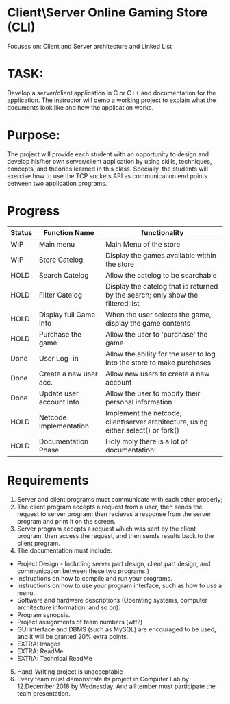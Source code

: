 # Client\Server Online Gaming Store (CLI)
Focuses on: Client and Server architecture and Linked List


# TASK:
Develop a server/client application in C or C++ and documentation for the application.  The instructor will demo a working project to explain what the documents look like and how the application works.

# Purpose:
The project will provide each student with an opportunity to design and develop his/her own server/client application by using skills, techniques, concepts, and theories learned in this class.  Specially, the students will exercise how to use the TCP sockets API as communication end points between two application programs.


# Progress
| Status | Function Name            | functionality |
|--------|--------------------------|---------------|
| WIP    | Main menu                | Main Menu of the store |
| WIP    | Store Catelog            | Display the games available within the store |
| HOLD   | Search Catelog           | Allow the catelog to be searchable |
| HOLD   | Filter Catelog           | Display the catelog that is returned by the search; only show the filtered list |
| HOLD   | Display full Game Info   | When the user selects the game, display the game contents |
| HOLD   | Purchase the game        | Allow the user to 'purchase' the game |
| Done   | User Log-in              | Allow the ability for the user to log into the store to make purchases |
| Done   | Create a new user acc.   | Allow new users to create a new account |
| Done   | Update user account Info | Allow the user to modify their personal information |
| HOLD   | Netcode Implementation   | Implement the netcode; client\server architecture, using either select() or fork() |
| HOLD   | Documentation Phase      | Holy moly there is a lot of documentation! |


# Requirements
 1. Server and client programs must communicate with each other properly;
 2. The client program accepts a request from a user, then sends the request to server program; then recieves a response from the server program and print it on the screen.
 3. Server program accepts a request which was sent by the client program, then access the request, and then sends results back to the client program.
 4. The documentation must include:
  - Project Design - Including server part design, client part design, and communication between these two programs.)
  - Instructions on how to compile and run your programs.
  - Instructions on how to use your program interface, such as how to use a menu.
  - Software and hardware descriptions (Operating systems, computer architecture information, and so on).
  - Program synopsis.
  - Project assignments of team numbers (wtf?)
  - GUI interface and DBMS (such as MySQL) are encouraged to be used, and it will be granted 20% extra points.
  - EXTRA: Images
  - EXTRA: ReadMe
  - EXTRA: Technical ReadMe
 5. Hand-Writing project is unacceptable
 6. Every team must demonstrate its project in Computer Lab by 12.December.2018 by Wednesday.  And all tember must participate the team presentation.
